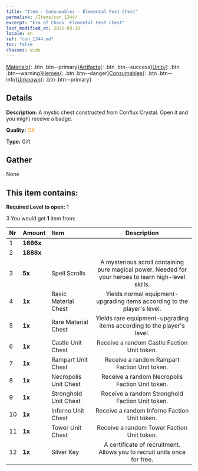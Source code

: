 ```yaml
---
title: "Item - Consumables - Elemental Fest Chest"
permalink: /Items/con_1344/
excerpt: "Era of Chaos  Elemental Fest Chest"
last_modified_at: 2021-03-18
locale: en
ref: "con_1344.md"
toc: false
classes: wide
---
```

 [Materials](/Items/){: .btn .btn--primary}[Artifacts](/Items/Artifacts/){: .btn .btn--success}[Units](/Items/Units/){: .btn .btn--warning}[Heroes](/Items/Heroes/){: .btn .btn--danger}[Consumables](/Items/Consumables/){: .btn .btn--info}[Unknown](/Items/Unknown/){: .btn .btn--primary}

## Details
 **Description:** A mystic chest constructed from Conflux Crystal. Open it and you might receive a badge.

 **Quality:** <span style="color: #FF8C00">OK</span>

 **Type:** Gift

## Gather

  None

## This item contains:

 **Required Level to open:** 1

 3 You would get **1** item  from:

  | Nr | Amount |     Item    | Description |
  |:---|:-------|:------------|:-----------:|
  | 1 |  **1666x** | <i class="fas fa-coins"/> |  | 
  | 2 |  **1888x** | <i class="fas fa-coins"/> |  | 
  | 3 |  **5x** | Spell Scrolls | A mysterious scroll containing pure magical power. Needed for your heroes to learn high-level skills.  | 
  | 4 |  **1x** | Basic Material Chest | Yields normal equipment-upgrading items according to the player's level.  | 
  | 5 |  **1x** | Rare Material Chest | Yields rare equipment-upgrading items according to the player's level.  | 
  | 6 |  **1x** | Castle Unit Chest | Receive a random Castle Faction Unit token.  | 
  | 7 |  **1x** | Rampart Unit Chest | Receive a random Rampart Faction Unit token.  | 
  | 8 |  **1x** | Necropolis Unit Chest | Receive a random Necropolis Faction Unit token.  | 
  | 9 |  **1x** | Stronghold Unit Chest | Receive a random Stronghold Faction Unit token.  | 
  | 10 |  **1x** | Inferno Unit Chest | Receive a random Inferno Faction Unit token.  | 
  | 11 |  **1x** | Tower Unit Chest | Receive a random Tower Faction Unit token.  | 
  | 12 |  **1x** | Silver Key | A certificate of recruitment. Allows you to recruit units once for free.  | 
